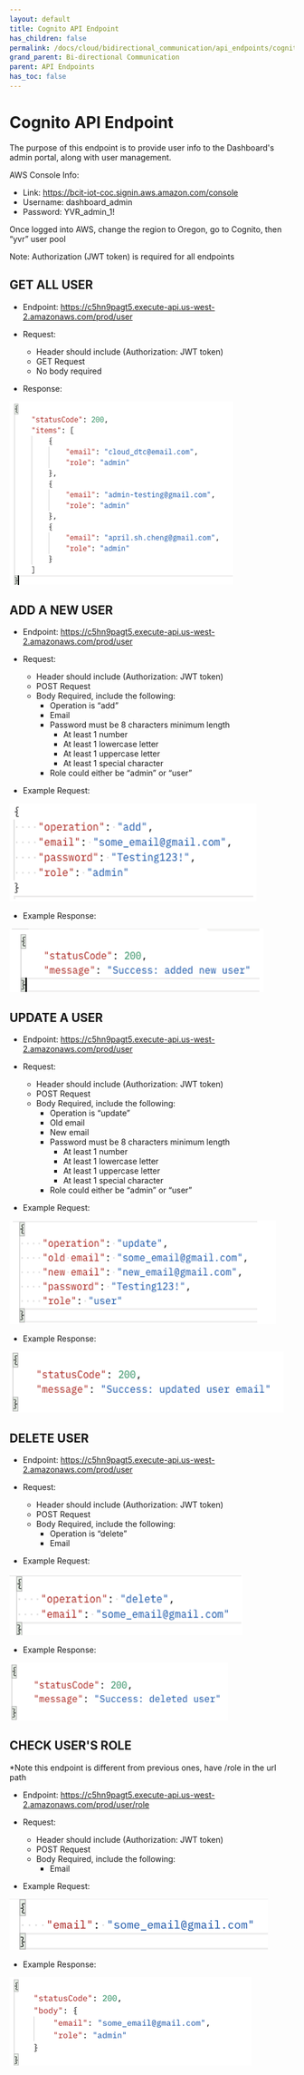 ```yaml
---
layout: default
title: Cognito API Endpoint
has_children: false
permalink: /docs/cloud/bidirectional_communication/api_endpoints/cognito_api_endpoint
grand_parent: Bi-directional Communication
parent: API Endpoints
has_toc: false
---
```


# Cognito API Endpoint

The purpose of this endpoint is to provide user info to the Dashboard's admin portal, along with user management.

AWS Console Info:

-	Link: https://bcit-iot-coc.signin.aws.amazon.com/console
-	Username: dashboard_admin 
-   Password: YVR_admin_1! 

Once logged into AWS, change the region to Oregon, go to Cognito, then “yvr” user pool

Note: Authorization (JWT token) is required for all endpoints

## GET ALL USER

-	Endpoint: https://c5hn9pagt5.execute-api.us-west-2.amazonaws.com/prod/user
-	Request:
    -   Header should include (Authorization: JWT token)
    -   GET Request
    -   No body required

-   Response:


![getalluser_01](assets/api_endpoint01.png)


## ADD A NEW USER

-	Endpoint: https://c5hn9pagt5.execute-api.us-west-2.amazonaws.com/prod/user
-	Request:
    -   Header should include (Authorization: JWT token)
    -   POST Request
    -   Body Required, include the following:
        -   Operation is “add”
        -   Email
        -   Password must be 8 characters minimum length
            -   At least 1 number
            -   At least 1 lowercase letter
            -   At least 1 uppercase letter
            -   At least 1 special character
        -   Role could either be “admin” or “user”

-   Example Request:

![addnewuser_01](assets/api_endpoint02.png)

-   Example Response:

![addnewuser_02](assets/api_endpoint03.png)


## UPDATE A USER

-	Endpoint: https://c5hn9pagt5.execute-api.us-west-2.amazonaws.com/prod/user
-	Request:
    -   Header should include (Authorization: JWT token)
    -   POST Request
    -   Body Required, include the following:
        -   Operation is “update”
        -   Old email
        -   New email
        -   Password must be 8 characters minimum length
            -   At least 1 number
            -   At least 1 lowercase letter
            -   At least 1 uppercase letter
            -   At least 1 special character
        -   Role could either be “admin” or “user”


-   Example Request:

![updateauser_01](assets/api_endpoint04.png)

-   Example Response:

![updateauser_02](assets/api_endpoint05.png)


## DELETE USER

-	Endpoint: https://c5hn9pagt5.execute-api.us-west-2.amazonaws.com/prod/user
-	Request:
    -   Header should include (Authorization: JWT token)
    -   POST Request
    -   Body Required, include the following:
        -   Operation is “delete”
        -   Email

-   Example Request:

![deleteuser_01](assets/api_endpoint06.png)

-   Example Response:

![deleteuser_02](assets/api_endpoint07.png)


## CHECK USER'S ROLE
*Note this endpoint is different from previous ones, have /role in the url path

-	Endpoint: https://c5hn9pagt5.execute-api.us-west-2.amazonaws.com/prod/user/role 
-	Request:
    -   Header should include (Authorization: JWT token)
    -   POST Request
    -   Body Required, include the following:
        -   Email

-   Example Request:

![checkuserrole_01](assets/api_endpoint08.png)

-   Example Response:

![checkuserrole_02](assets/api_endpoint09.png)







